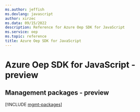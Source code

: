 ```yaml
---
ms.author: jeffish
ms.devlang: javascript
author: xirzec
ms.data: 09/15/2022
description: Reference for Azure Oep SDK for JavaScript
ms.service: oep
ms.topic: reference
title: Azure Oep SDK for JavaScript
---
```

# Azure Oep SDK for JavaScript - preview

## Management packages - preview
[!INCLUDE [mgmt-packages](oep-mgmt-index.md)]